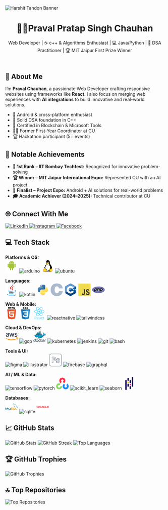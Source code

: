 <!DOCTYPE html>
<html lang="en">
<head>
  <meta charset="UTF-8" />
  <meta name="viewport" content="width=device-width, initial-scale=1.0"/>
  <meta name="description" content="Praval Chauhan - Web Developer, CSE Student, Hackathon Winner. Portfolio showcasing mobile & web development skills, tools, and achievements."/>
 

<body>

  <!-- ✅ Banner Section -->
  <div class="banner">
    <img src="1732447558687.jpeg" alt="Harshit Tandon Banner">
  </div>

  <header>
    <h1>👨‍💻Praval Pratap Singh Chauhan</h1>
    <p>Web Developer | ☕ c++ & Algorithms Enthusiast | 💻 Java/Python | 🧩 DSA Practitioner | 🏆 MIT Jaipur First Prize Winner </p>
  </header>

  <section class="section">
  <h2>🚀 About Me</h2>
  <p>
    I’m <strong>Praval Chauhan</strong>, a passionate Web Developer crafting responsive websites using frameworks like <strong>React</strong>. 
    I also focus on merging web experiences with <strong>AI integrations</strong> to build innovative and real-world solutions.
  </p>
    <ul>
      <li>📱 Android & cross-platform enthusiast</li>
      <li>🧠 Solid DSA foundation in C++</li>
      <li>📜 Certified in Blockchain & Microsoft Tools</li>
      <li>🧑‍🏫 Former First-Year Coordinator at CU</li>
      <li>🏆 Hackathon participant (5+ events)</li>
    </ul>
  </section>

  <section class="section">
    <h2>🏅 Notable Achievements</h2>
    <ul>
      <li><strong>🥇 1st Rank – IIT Bombay Techfest:</strong> Recognized for innovative problem-solving</li>
      <li><strong>🏆 Winner – MIT Jaipur International Expo:</strong> Represented CU with an AI project</li>
      <li><strong>🎯 Finalist – Project Expo:</strong> Android + AI solutions for real-world problems</li>
      <li><strong>🎓 Academic Achiever (2024–2025):</strong> Technical contributor at CU</li>
    </ul>
  </section>

  <section class="section">
    <h2>🌐 Connect With Me</h2>
    <div class="social-icons">
      <a href="https://linkedin.com/in/hartan9124/" target="_blank">
        <img src="https://img.shields.io/badge/LinkedIn-%230077B5.svg?logo=linkedin&logoColor=white" alt="LinkedIn"/>
      </a>
      <a href="https://instagram.com/tandon._.2895" target="_blank">
        <img src="https://img.shields.io/badge/Instagram-%23E4405F.svg?logo=Instagram&logoColor=white" alt="Instagram"/>
      </a>
      <a href="https://facebook.com/Harshit%20Tandon" target="_blank">
        <img src="https://img.shields.io/badge/Facebook-%231877F2.svg?logo=Facebook&logoColor=white" alt="Facebook"/>
      </a>
    </div>
  </section>

<section>
  <h2>💻 Tech Stack</h2>

  <!-- 🚀 Platforms & OS -->
  <p>
    <strong>Platforms & OS:</strong><br/>
    <img src="https://raw.githubusercontent.com/devicons/devicon/master/icons/android/android-original-wordmark.svg" alt="android" width="40" height="40"/>
    <img src="https://www.vectorlogo.zone/logos/arduino/arduino-icon.svg" alt="arduino" width="40" height="40"/>
    <img src="https://raw.githubusercontent.com/devicons/devicon/master/icons/linux/linux-original.svg" alt="linux" width="40" height="40"/>
    <img src="https://www.vectorlogo.zone/logos/ubuntu/ubuntu-icon.svg" alt="ubuntu" width="40" height="40"/>
  </p>

  <!-- 🧠 Programming Languages -->
  <p>
    <strong>Languages:</strong><br/>
    <img src="https://raw.githubusercontent.com/devicons/devicon/master/icons/java/java-original.svg" alt="java" width="40" height="40"/>
    <img src="https://www.vectorlogo.zone/logos/kotlinlang/kotlinlang-icon.svg" alt="kotlin" width="40" height="40"/>
    <img src="https://raw.githubusercontent.com/devicons/devicon/master/icons/python/python-original.svg" alt="python" width="40" height="40"/>
    <img src="https://raw.githubusercontent.com/devicons/devicon/master/icons/c/c-original.svg" alt="c" width="40" height="40"/>
    <img src="https://raw.githubusercontent.com/devicons/devicon/master/icons/cplusplus/cplusplus-original.svg" alt="cplusplus" width="40" height="40"/>
    <img src="https://raw.githubusercontent.com/devicons/devicon/master/icons/javascript/javascript-original.svg" alt="javascript" width="40" height="40"/>
    <img src="https://raw.githubusercontent.com/devicons/devicon/master/icons/php/php-original.svg" alt="php" width="40" height="40"/>
  </p>

  <!-- 🌐 Web & Mobile -->
  <p>
    <strong>Web & Mobile:</strong><br/>
    <img src="https://raw.githubusercontent.com/devicons/devicon/master/icons/html5/html5-original-wordmark.svg" alt="html" width="40" height="40"/>
    <img src="https://raw.githubusercontent.com/devicons/devicon/master/icons/css3/css3-original-wordmark.svg" alt="css" width="40" height="40"/>
    <img src="https://raw.githubusercontent.com/devicons/devicon/master/icons/react/react-original-wordmark.svg" alt="react" width="40" height="40"/>
    <img src="https://reactnative.dev/img/header_logo.svg" alt="reactnative" width="40" height="40"/>
    <img src="https://www.vectorlogo.zone/logos/tailwindcss/tailwindcss-icon.svg" alt="tailwindcss" width="40" height="40"/>
  </p>

  <!-- ☁️ Cloud & DevOps -->
  <p>
    <strong>Cloud & DevOps:</strong><br/>
    <img src="https://raw.githubusercontent.com/devicons/devicon/master/icons/amazonwebservices/amazonwebservices-original-wordmark.svg" alt="aws" width="40" height="40"/>
    <img src="https://www.vectorlogo.zone/logos/google_cloud/google_cloud-icon.svg" alt="gcp" width="40" height="40"/>
    <img src="https://raw.githubusercontent.com/devicons/devicon/master/icons/docker/docker-original-wordmark.svg" alt="docker" width="40" height="40"/>
    <img src="https://www.vectorlogo.zone/logos/kubernetes/kubernetes-icon.svg" alt="kubernetes" width="40" height="40"/>
    <img src="https://www.vectorlogo.zone/logos/jenkins/jenkins-icon.svg" alt="jenkins" width="40" height="40"/>
    <img src="https://www.vectorlogo.zone/logos/git-scm/git-scm-icon.svg" alt="git" width="40" height="40"/>
    <img src="https://www.vectorlogo.zone/logos/gnu_bash/gnu_bash-icon.svg" alt="bash" width="40" height="40"/>
  </p>

  <!-- 🔍 Tools & UI -->
  <p>
    <strong>Tools & UI:</strong><br/>
    <img src="https://www.vectorlogo.zone/logos/figma/figma-icon.svg" alt="figma" width="40" height="40"/>
    <img src="https://www.vectorlogo.zone/logos/adobe_illustrator/adobe_illustrator-icon.svg" alt="illustrator" width="40" height="40"/>
    <img src="https://raw.githubusercontent.com/devicons/devicon/master/icons/photoshop/photoshop-line.svg" alt="photoshop" width="40" height="40"/>
    <img src="https://www.vectorlogo.zone/logos/firebase/firebase-icon.svg" alt="firebase" width="40" height="40"/>
    <img src="https://www.vectorlogo.zone/logos/graphql/graphql-icon.svg" alt="graphql" width="40" height="40"/>
  </p>

  <!-- 🧠 AI / ML -->
  <p>
    <strong>AI / ML & Data:</strong><br/>
    <img src="https://www.vectorlogo.zone/logos/tensorflow/tensorflow-icon.svg" alt="tensorflow" width="40" height="40"/>
    <img src="https://www.vectorlogo.zone/logos/pytorch/pytorch-icon.svg" alt="pytorch" width="40" height="40"/>
    <img src="https://raw.githubusercontent.com/devicons/devicon/master/icons/opencv/opencv-original.svg" alt="opencv" width="40" height="40"/>
    <img src="https://upload.wikimedia.org/wikipedia/commons/0/05/Scikit_learn_logo_small.svg" alt="scikit_learn" width="40" height="40"/>
    <img src="https://seaborn.pydata.org/_images/logo-mark-lightbg.svg" alt="seaborn" width="40" height="40"/>
    <img src="https://raw.githubusercontent.com/devicons/devicon/2ae2a900d2f041da66e950e4d48052658d850630/icons/pandas/pandas-original.svg" alt="pandas" width="40" height="40"/>
  </p>

  <!-- 🗄️ Databases -->
  <p>
    <strong>Databases:</strong><br/>
    <img src="https://raw.githubusercontent.com/devicons/devicon/master/icons/mysql/mysql-original-wordmark.svg" alt="mysql" width="40" height="40"/>
    <img src="https://www.vectorlogo.zone/logos/sqlite/sqlite-icon.svg" alt="sqlite" width="40" height="40"/>
    <img src="https://raw.githubusercontent.com/devicons/devicon/master/icons/oracle/oracle-original.svg" alt="oracle" width="40" height="40"/>
  </p>
</section>


  <!-- ✅ GitHub Stats Section -->
  <section class="section">
    <h2>📈 GitHub Stats</h2>
    <img src="https://github-readme-stats.vercel.app/api?username=Praval-Chauhan&theme=radical&show_icons=true&hide_border=false&include_all_commits=true&count_private=true" alt="GitHub Stats"/>
    <img src="https://github-readme-streak-stats.herokuapp.com/?user=Praval-Chauhan&theme=radical&hide_border=false" alt="GitHub Streak"/>
    <img src="https://github-readme-stats.vercel.app/api/top-langs/?username=Praval-Chauhan&theme=radical&layout=compact&hide_border=false" alt="Top Languages"/>
  </section>

  <section class="section">
    <h2>🏆 GitHub Trophies</h2>
    <img src="https://github-profile-trophy.vercel.app/?username=Praval-Chauhan&theme=radical&margin-w=4" alt="GitHub Trophies"/>
  </section>

  <section class="section">
    <h2>🔝 Top Repositories</h2>
    <img src="https://github-contributor-stats.vercel.app/api?username=Praval-Chauhan&limit=5&theme=dark&combine_all_yearly_contributions=true" alt="Top Repositories"/>
  </section>

</body>
</html>
